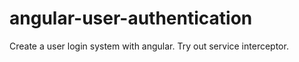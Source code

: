 # angular-user-authentication

Create a user login system with angular.
Try out service interceptor.